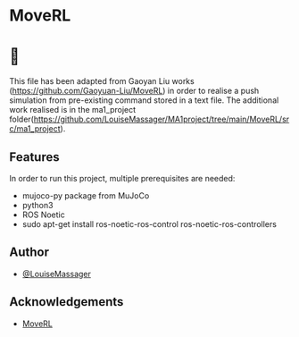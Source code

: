# MoveRL
# :panda_face:

This file has been adapted from Gaoyan Liu works (https://github.com/Gaoyuan-Liu/MoveRL) in order to realise a push simulation from pre-existing command stored in a text file. The additional work realised is in the ma1_project folder(https://github.com/LouiseMassager/MA1project/tree/main/MoveRL/src/ma1_project).


 

## Features

In order to run this project, multiple prerequisites are needed:
- mujoco-py package from MuJoCo
- python3
- ROS Noetic
- sudo apt-get install ros-noetic-ros-control ros-noetic-ros-controllers

## Author

- [@LouiseMassager](https://github.com/LouiseMassager)



## Acknowledgements

 - [MoveRL](https://github.com/Gaoyuan-Liu/MoveRL)
